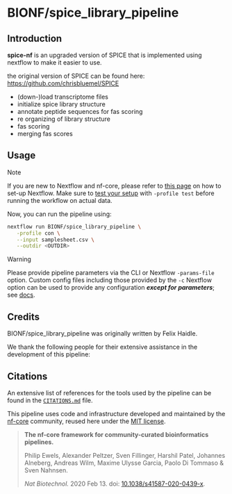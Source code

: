 # BIONF/spice_library_pipeline

## Introduction

**spice-nf** is an upgraded version of SPICE that is implemented using nextflow to make it easier to use.

the original version of SPICE can be found here: https://github.com/chrisbluemel/SPICE

<!-- TODO nf-core: Include a figure that guides the user through the major workflow steps. Many nf-core
     workflows use the "tube map" design for that. See https://nf-co.re/docs/contributing/design_guidelines#examples for examples.   -->
<!-- TODO nf-core: Fill in short bullet-pointed list of the default steps in the pipeline -->
* (down-)load transcriptome files
* initialize spice library structure
* annotate peptide sequences for fas scoring
* re organizing of library structure
* fas scoring
* merging fas scores

## Usage

> [!NOTE]
> If you are new to Nextflow and nf-core, please refer to [this page](https://nf-co.re/docs/usage/installation) on how to set-up Nextflow. Make sure to [test your setup](https://nf-co.re/docs/usage/introduction#how-to-run-a-pipeline) with `-profile test` before running the workflow on actual data.



Now, you can run the pipeline using:

<!-- TODO nf-core: update the following command to include all required parameters for a minimal example -->

```bash
nextflow run BIONF/spice_library_pipeline \
   -profile con \
   --input samplesheet.csv \
   --outdir <OUTDIR>
```

> [!WARNING]
> Please provide pipeline parameters via the CLI or Nextflow `-params-file` option. Custom config files including those provided by the `-c` Nextflow option can be used to provide any configuration _**except for parameters**_; see [docs](https://nf-co.re/docs/usage/getting_started/configuration#custom-configuration-files).

## Credits

BIONF/spice_library_pipeline was originally written by Felix Haidle.

We thank the following people for their extensive assistance in the development of this pipeline:

<!-- TODO nf-core: If applicable, make list of people who have also contributed -->

## Citations

<!-- TODO nf-core: Add citation for pipeline after first release. Uncomment lines below and update Zenodo doi and badge at the top of this file. -->
<!-- If you use BIONF/spice_library_pipeline for your analysis, please cite it using the following doi: [10.5281/zenodo.XXXXXX](https://doi.org/10.5281/zenodo.XXXXXX) -->

<!-- TODO nf-core: Add bibliography of tools and data used in your pipeline -->

An extensive list of references for the tools used by the pipeline can be found in the [`CITATIONS.md`](CITATIONS.md) file.

This pipeline uses code and infrastructure developed and maintained by the [nf-core](https://nf-co.re) community, reused here under the [MIT license](https://github.com/nf-core/tools/blob/main/LICENSE).

> **The nf-core framework for community-curated bioinformatics pipelines.**
>
> Philip Ewels, Alexander Peltzer, Sven Fillinger, Harshil Patel, Johannes Alneberg, Andreas Wilm, Maxime Ulysse Garcia, Paolo Di Tommaso & Sven Nahnsen.
>
> _Nat Biotechnol._ 2020 Feb 13. doi: [10.1038/s41587-020-0439-x](https://dx.doi.org/10.1038/s41587-020-0439-x).
